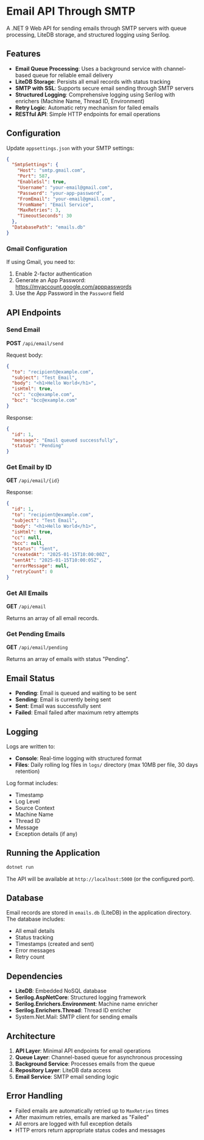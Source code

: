 # Email API Through SMTP

A .NET 9 Web API for sending emails through SMTP servers with queue processing, LiteDB storage, and structured logging using Serilog.

## Features

- **Email Queue Processing**: Uses a background service with channel-based queue for reliable email delivery
- **LiteDB Storage**: Persists all email records with status tracking
- **SMTP with SSL**: Supports secure email sending through SMTP servers
- **Structured Logging**: Comprehensive logging using Serilog with enrichers (Machine Name, Thread ID, Environment)
- **Retry Logic**: Automatic retry mechanism for failed emails
- **RESTful API**: Simple HTTP endpoints for email operations

## Configuration

Update `appsettings.json` with your SMTP settings:

```json
{
  "SmtpSettings": {
    "Host": "smtp.gmail.com",
    "Port": 587,
    "EnableSsl": true,
    "Username": "your-email@gmail.com",
    "Password": "your-app-password",
    "FromEmail": "your-email@gmail.com",
    "FromName": "Email Service",
    "MaxRetries": 3,
    "TimeoutSeconds": 30
  },
  "DatabasePath": "emails.db"
}
```

### Gmail Configuration
If using Gmail, you need to:
1. Enable 2-factor authentication
2. Generate an App Password: https://myaccount.google.com/apppasswords
3. Use the App Password in the `Password` field

## API Endpoints

### Send Email
**POST** `/api/email/send`

Request body:
```json
{
  "to": "recipient@example.com",
  "subject": "Test Email",
  "body": "<h1>Hello World</h1>",
  "isHtml": true,
  "cc": "cc@example.com",
  "bcc": "bcc@example.com"
}
```

Response:
```json
{
  "id": 1,
  "message": "Email queued successfully",
  "status": "Pending"
}
```

### Get Email by ID
**GET** `/api/email/{id}`

Response:
```json
{
  "id": 1,
  "to": "recipient@example.com",
  "subject": "Test Email",
  "body": "<h1>Hello World</h1>",
  "isHtml": true,
  "cc": null,
  "bcc": null,
  "status": "Sent",
  "createdAt": "2025-01-15T10:00:00Z",
  "sentAt": "2025-01-15T10:00:05Z",
  "errorMessage": null,
  "retryCount": 0
}
```

### Get All Emails
**GET** `/api/email`

Returns an array of all email records.

### Get Pending Emails
**GET** `/api/email/pending`

Returns an array of emails with status "Pending".

## Email Status

- **Pending**: Email is queued and waiting to be sent
- **Sending**: Email is currently being sent
- **Sent**: Email was successfully sent
- **Failed**: Email failed after maximum retry attempts

## Logging

Logs are written to:
- **Console**: Real-time logging with structured format
- **Files**: Daily rolling log files in `logs/` directory (max 10MB per file, 30 days retention)

Log format includes:
- Timestamp
- Log Level
- Source Context
- Machine Name
- Thread ID
- Message
- Exception details (if any)

## Running the Application

```bash
dotnet run
```

The API will be available at `http://localhost:5000` (or the configured port).

## Database

Email records are stored in `emails.db` (LiteDB) in the application directory. The database includes:
- All email details
- Status tracking
- Timestamps (created and sent)
- Error messages
- Retry count

## Dependencies

- **LiteDB**: Embedded NoSQL database
- **Serilog.AspNetCore**: Structured logging framework
- **Serilog.Enrichers.Environment**: Machine name enricher
- **Serilog.Enrichers.Thread**: Thread ID enricher
- System.Net.Mail: SMTP client for sending emails

## Architecture

1. **API Layer**: Minimal API endpoints for email operations
2. **Queue Layer**: Channel-based queue for asynchronous processing
3. **Background Service**: Processes emails from the queue
4. **Repository Layer**: LiteDB data access
5. **Email Service**: SMTP email sending logic

## Error Handling

- Failed emails are automatically retried up to `MaxRetries` times
- After maximum retries, emails are marked as "Failed"
- All errors are logged with full exception details
- HTTP errors return appropriate status codes and messages
